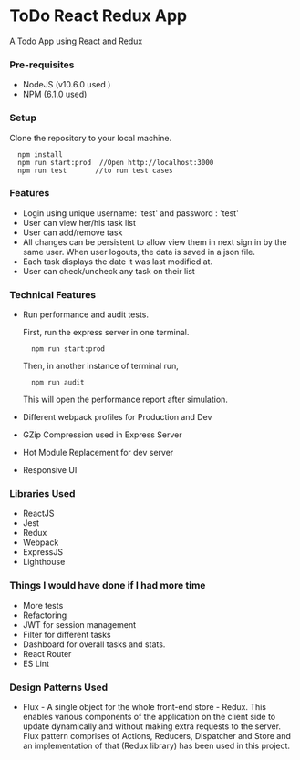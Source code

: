 # ToDo React Redux App

A Todo App using React and Redux
  
### Pre-requisites

* NodeJS (v10.6.0 used )
* NPM (6.1.0 used)

### Setup
  Clone the repository to your local machine.
  ```
    npm install
    npm run start:prod  //Open http://localhost:3000
    npm run test       //to run test cases
  ```

### Features

* Login using unique username: 'test' and password : 'test'
* User can view her/his task list
* User can add/remove task
* All changes can be persistent to allow view them in next sign in by the same user. When user logouts, the data is saved in a json file.
* Each task displays the date it was last modified at.
* User can check/uncheck any task on their list

### Technical Features
* Run performance and audit tests.

  First, run the express server in one terminal.
  ```
    npm run start:prod
  ```
  Then, in another instance of terminal run,
  ```
    npm run audit
  ```
  This will open the performance report after simulation.
  
* Different webpack profiles for Production and Dev
* GZip Compression used in Express Server
* Hot Module Replacement for dev server
* Responsive UI


### Libraries Used

* ReactJS
* Jest
* Redux
* Webpack
* ExpressJS
* Lighthouse

### Things I would have done if I had more time
* More tests
* Refactoring 
* JWT for session management
* Filter for different tasks
* Dashboard for overall tasks and stats.
* React Router
* ES Lint

### Design Patterns Used
* Flux - A single object for the whole front-end store - Redux. This enables various components of the
  application on the client side to update dynamically and without making extra requests to the server.
  Flux pattern comprises of Actions, Reducers, Dispatcher and Store and an implementation of that (Redux library)
  has been used in this project.

